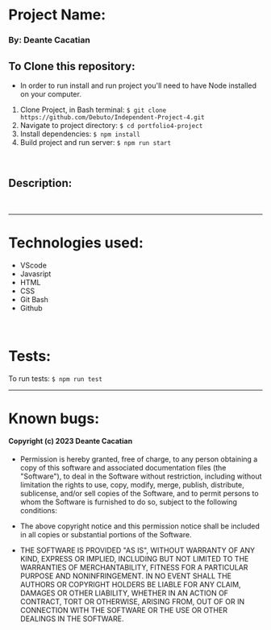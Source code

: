 # Project Name: 

### By: **Deante Cacatian**

## To Clone this repository:

* In order to run install and run project you'll need to have Node installed on your computer.
1. Clone Project, in  Bash terminal: `$ git clone https://github.com/Debuto/Independent-Project-4.git`
2. Navigate to project directory: `$ cd portfolio4-project`
3. Install dependencies: `$ npm install`
4. Build project and run server: `$ npm run start`
<br>

## Description:

<br>

---

# Technologies used: 

* VScode
* Javasript
* HTML
* CSS
* Git Bash
* Github

<br>

# Tests:
To run tests: `$ npm run test`

---

# Known bugs:

#### Copyright (c) 2023 Deante Cacatian

- Permission is hereby granted, free of charge, to any person obtaining a copy
of this software and associated documentation files (the "Software"), to deal
in the Software without restriction, including without limitation the rights
to use, copy, modify, merge, publish, distribute, sublicense, and/or sell
copies of the Software, and to permit persons to whom the Software is
furnished to do so, subject to the following conditions:

- The above copyright notice and this permission notice shall be included in all
copies or substantial portions of the Software.

- THE SOFTWARE IS PROVIDED "AS IS", WITHOUT WARRANTY OF ANY KIND, EXPRESS OR
IMPLIED, INCLUDING BUT NOT LIMITED TO THE WARRANTIES OF MERCHANTABILITY,
FITNESS FOR A PARTICULAR PURPOSE AND NONINFRINGEMENT. IN NO EVENT SHALL THE
AUTHORS OR COPYRIGHT HOLDERS BE LIABLE FOR ANY CLAIM, DAMAGES OR OTHER
LIABILITY, WHETHER IN AN ACTION OF CONTRACT, TORT OR OTHERWISE, ARISING FROM,
OUT OF OR IN CONNECTION WITH THE SOFTWARE OR THE USE OR OTHER DEALINGS IN THE
SOFTWARE.